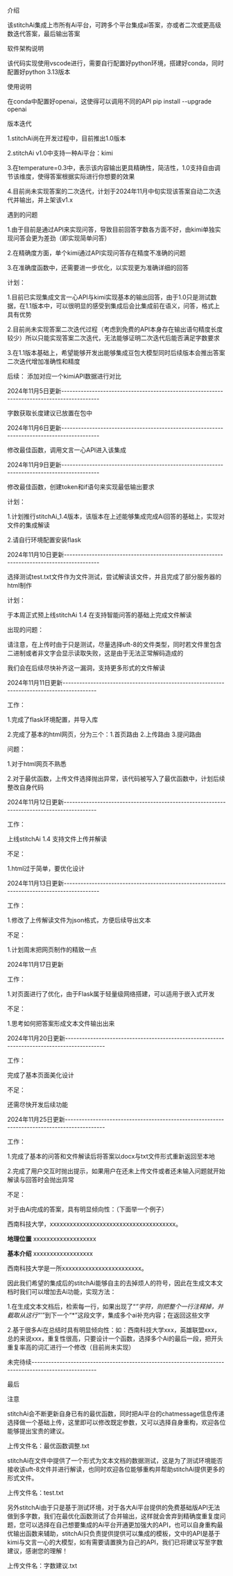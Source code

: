 介绍 

该stitchAi集成上市所有Ai平台，可跨多个平台集成ai答案，亦或者二次或更高级数迭代答案，最后输出答案

软件架构说明 

该代码实现使用vscode进行，需要自行配置好python环境，搭建好conda，同时配置好python 3.13版本

使用说明

在conda中配置好openai，这使得可以调用不同的API
pip install --upgrade openai

版本迭代

1.stitchAi尚在开发过程中，目前推出1.0版本

2.stitchAi v1.0中支持一种Ai平台：kimi  

3.在temperature=0.3中，表示该内容输出更具精确性，简洁性，1.0支持自由调节该维度，使得答案根据实际进行你想要的效果

4.目前尚未实现答案的二次迭代，计划于2024年11月中旬实现该答案自动二次迭代并输出，并上架该v1.x

遇到的问题 

1.由于目前是通过API来实现问答，导致目前回答字数各方面不好，由kimi单独实现问答会更为差劲（即实现简单问答） 

2.在精确度方面，单个kimi通过API实现问答存在精度不准确的问题 

3.在准确度函数中，还需要进一步优化，以实现更为准确详细的回答

计划：

1.目前已实现集成文言一心API与kimi实现基本的输出回答，由于1.0只是测试数据，在1.1版本中，可以很明显的感受到集成后会比集成前在语义，问答，格式上具有优势 

2.目前尚未实现答案二次迭代过程（考虑到免费的API本身存在输出语句精度长度较少）所以只能实现答案二次迭代，无法能够证明二次迭代后能否满足字数要求 

3.在1.1版本基础上，希望能够开发出能够集成豆包大模型同时后续版本会推出答案二次迭代增加准确性和精度

后续： 添加对应一个kimiAPI数据进行对比 

2024年11月5日更新-------------------------------------------------------------------------------------------

字数获取长度建议已放置在包中

2024年11月6日更新-------------------------------------------------------------------------------------------

修改最佳函数，调用文言一心API进入该集成

2024年11月9日更新-------------------------------------------------------------------------------------------

修改最佳函数，创建token和if语句来实现最低输出要求

计划：

1.计划推行stitchAi_1.4版本，该版本在上述能够集成完成Ai回答的基础上，实现对文件的集成解读

2.请自行环境配置安装flask

2024年11月10日更新------------------------------------------------------------------------------------------

选择测试test.txt文件作为文件测试，尝试解读该文件，并且完成了部分服务器的html制作

计划：

于本周正式预上线stitchAi 1.4 在支持智能问答的基础上完成文件解读

出现的问题：

请注意，在上传时由于只是测试，尽量选择uft-8的文件类型，同时若文件里包含二进制或者非文字会显示读取失败，这是由于无法正常解码造成的

我们会在后续尽快补齐这一漏洞，支持更多形式的文件解读

2024年11月11日更新------------------------------------------------------------------------------------------

工作：

1.完成了flask环境配置，并导入库

2.完成了基本的html网页，分为三个：1.首页路由 2.上传路由 3.提问路由

问题：

1.对于html网页不熟悉

2.对于最优函数，上传文件选择抛出异常，该代码被写入了最优函数中，计划后续整改自身代码

2024年11月12日更新------------------------------------------------------------------------------------------

工作：

上线stitchAi 1.4 支持文件上传并解读

不足：

1.html过于简单，要优化设计

2024年11月13日更新-------------------------------------------------------------------------------------------

工作：

1.修改了上传解读文件为json格式，方便后续导出文本

不足：

1.计划周末把网页制作的精致一点

2024年11月17日更新

工作：

1.对页面进行了优化，由于Flask属于轻量级网络搭建，可以适用于嵌入式开发

不足：

1.思考如何把答案形成文本文件输出出来

2024年11月20日更新--------------------------------------------------------------------------------------------

工作：

完成了基本页面美化设计

不足：

还需尽快开发后续功能

2024年11月25日更新--------------------------------------------------------------------------------------------

工作：

1.完成了基本的问答和文件解读后将答案以docx与txt文件形式重新返回至本地

2.完成了用户交互时抛出提示，如果用户在还未上传文件或者还未输入问题就开始解读与回答时会抛出异常

不足：

对于由Ai完成的答案，具有明显倾向性：（下面举一个例子）

西南科技大学，xxxxxxxxxxxxxxxxxxxxxxxxxxxxxxxxxxxxxx。

**地理位置**  xxxxxxxxxxxxxxxxxxx

**基本介绍**  xxxxxxxxxxxxxxxxxx

西南科技大学是一所xxxxxxxxxxxxxxxxxxxxxxxx。

因此我们希望的集成后的stitchAi能够自主的去掉烦人的符号，因此在生成文本文档时我们可以增加去Ai功能，实现方法：

1.在生成文本文档后，检索每一行，如果出现了“*”字符，则把整个一行注释掉，并截取从这行“*’”到下一个“*”这段文字，集成多个ai补充内容；在返回这些文字

2.基于很多Ai在总结时具有明显倾向性：如：西南科技大学xxx，英雄联盟xxx，总的来说xxx，重复性很高，只要设计一个函数，选择多个Ai的最后一段，把开头重复率高的词汇进行一个修改（目前尚未实现）


未完待续-----------------------------------------------------------------------------------------------------

最后

注意

stitchAi会不断更新自身已有的最优函数，同时把Ai平台的chatmessage信息传递选择做一个基础上传，这里即可以修改既定参数，又可以选择自身重构，欢迎各位能够提出宝贵的建议。

上传文件名：最优函数调整.txt

stitchAi在文件中提供了一个形式为文本文档的数据测试，这是为了测试环境能否接收该uft-8文件并进行解读，也同时欢迎各位能够重构并帮助stitchAi提供更多的形式文件。

上传文件名：test.txt

另外stitchAi由于只是基于测试环境，对于各大Ai平台提供的免费基础版API无法做到多字数，我们在最优化函数测试了合并输出，这样就会舍弃到精确度重复度问题，您可以选择在自己想要集成的Ai平台开通更加强大的API，也可以自身重构最优输出函数来辅助，stitchAi只负责提供提供可以集成的模板，文中的API是基于kimi与文言一心的大模型，如有需要请置换为自己的API，我们已将建议写至字数建议，感谢您的理解！

上传文件名：字数建议.txt
